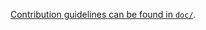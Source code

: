 <!--
   Unfortunately GitHub doesn't render symlinks as clickable, otherwise
   this file would be a symlink.
-->
[Contribution guidelines can be found in `doc/`](doc).
